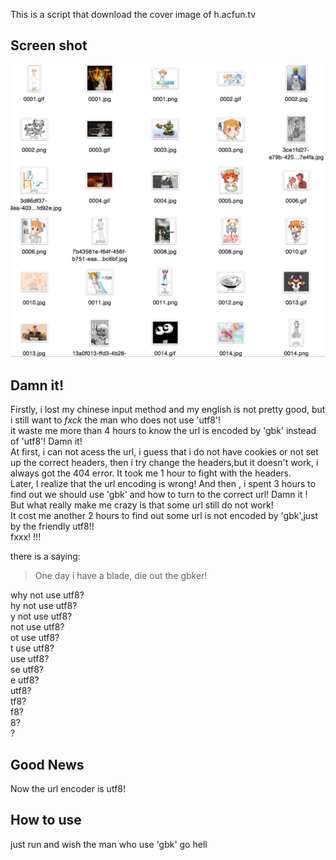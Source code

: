 This is a script that download the cover image of h.acfun.tv


Screen shot
-------------
![](/screenshot/ss1.png)


Damn it!
-----------
Firstly, i lost my chinese input method and my english is not pretty good, but i still want to  *fxck* the man who does not use 'utf8'!  
it waste me more than 4 hours to know the url is encoded by 'gbk' instead of 'utf8'! Damn it!  
At first, i can not acess the url, i guess that i do not have cookies or not set up the correct headers, then i try change the headers,but it doesn't work,
i always got the 404 error. It took me 1 hour to fight with the headers.  
Later, I realize that the url encoding is wrong! And then , i spent 3 hours to find out we should use 'gbk' and  how to turn to the correct url!
Damn it !  
But what really make me crazy is that some url still do not work!  
It cost me another 2 hours to find out some url is not encoded by 'gbk',just by the friendly utf8!!  
fxxx! !!!

there is a saying:

> One day i have a blade, die out the gbker!

why not use utf8?  
hy not use utf8?  
y not use utf8?  
not use utf8?  
ot use utf8?  
t use utf8?  
use utf8?  
se utf8?  
e utf8?  
utf8?  
tf8?  
f8?  
8?  
?  


Good News
--------------
Now the url encoder is utf8!


How to use
--------------
just run and wish the man who use 'gbk' go hell


